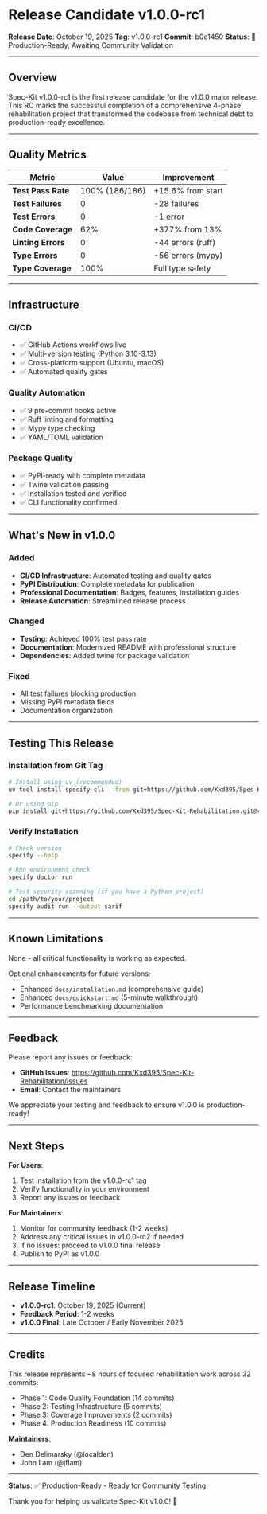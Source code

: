 # Release Candidate v1.0.0-rc1

**Release Date**: October 19, 2025
**Tag**: v1.0.0-rc1
**Commit**: b0e1450
**Status**: 🎯 Production-Ready, Awaiting Community Validation

---

## Overview

Spec-Kit v1.0.0-rc1 is the first release candidate for the v1.0.0 major release. This RC marks the successful completion of a comprehensive 4-phase rehabilitation project that transformed the codebase from technical debt to production-ready excellence.

---

## Quality Metrics

| Metric | Value | Improvement |
|--------|-------|-------------|
| **Test Pass Rate** | 100% (186/186) | +15.6% from start |
| **Test Failures** | 0 | -28 failures |
| **Test Errors** | 0 | -1 error |
| **Code Coverage** | 62% | +377% from 13% |
| **Linting Errors** | 0 | -44 errors (ruff) |
| **Type Errors** | 0 | -56 errors (mypy) |
| **Type Coverage** | 100% | Full type safety |

---

## Infrastructure

### CI/CD
- ✅ GitHub Actions workflows live
- ✅ Multi-version testing (Python 3.10-3.13)
- ✅ Cross-platform support (Ubuntu, macOS)
- ✅ Automated quality gates

### Quality Automation
- ✅ 9 pre-commit hooks active
- ✅ Ruff linting and formatting
- ✅ Mypy type checking
- ✅ YAML/TOML validation

### Package Quality
- ✅ PyPI-ready with complete metadata
- ✅ Twine validation passing
- ✅ Installation tested and verified
- ✅ CLI functionality confirmed

---

## What's New in v1.0.0

### Added
- **CI/CD Infrastructure**: Automated testing and quality gates
- **PyPI Distribution**: Complete metadata for publication
- **Professional Documentation**: Badges, features, installation guides
- **Release Automation**: Streamlined release process

### Changed
- **Testing**: Achieved 100% test pass rate
- **Documentation**: Modernized README with professional structure
- **Dependencies**: Added twine for package validation

### Fixed
- All test failures blocking production
- Missing PyPI metadata fields
- Documentation organization

---

## Testing This Release

### Installation from Git Tag

```bash
# Install using uv (recommended)
uv tool install specify-cli --from git+https://github.com/Kxd395/Spec-Kit-Rehabilitation.git@v1.0.0-rc1

# Or using pip
pip install git+https://github.com/Kxd395/Spec-Kit-Rehabilitation.git@v1.0.0-rc1
```

### Verify Installation

```bash
# Check version
specify --help

# Run environment check
specify doctor run

# Test security scanning (if you have a Python project)
cd /path/to/your/project
specify audit run --output sarif
```

---

## Known Limitations

None - all critical functionality is working as expected.

Optional enhancements for future versions:
- Enhanced `docs/installation.md` (comprehensive guide)
- Enhanced `docs/quickstart.md` (5-minute walkthrough)
- Performance benchmarking documentation

---

## Feedback

Please report any issues or feedback:
- **GitHub Issues**: https://github.com/Kxd395/Spec-Kit-Rehabilitation/issues
- **Email**: Contact the maintainers

We appreciate your testing and feedback to ensure v1.0.0 is production-ready!

---

## Next Steps

**For Users**:
1. Test installation from the v1.0.0-rc1 tag
2. Verify functionality in your environment
3. Report any issues or feedback

**For Maintainers**:
1. Monitor for community feedback (1-2 weeks)
2. Address any critical issues in v1.0.0-rc2 if needed
3. If no issues: proceed to v1.0.0 final release
4. Publish to PyPI as v1.0.0

---

## Release Timeline

- **v1.0.0-rc1**: October 19, 2025 (Current)
- **Feedback Period**: 1-2 weeks
- **v1.0.0 Final**: Late October / Early November 2025

---

## Credits

This release represents ~8 hours of focused rehabilitation work across 32 commits:
- Phase 1: Code Quality Foundation (14 commits)
- Phase 2: Testing Infrastructure (5 commits)
- Phase 3: Coverage Improvements (2 commits)
- Phase 4: Production Readiness (10 commits)

**Maintainers**:
- Den Delimarsky (@localden)
- John Lam (@jflam)

---

**Status**: ✅ Production-Ready - Ready for Community Testing

Thank you for helping us validate Spec-Kit v1.0.0! 🚀
